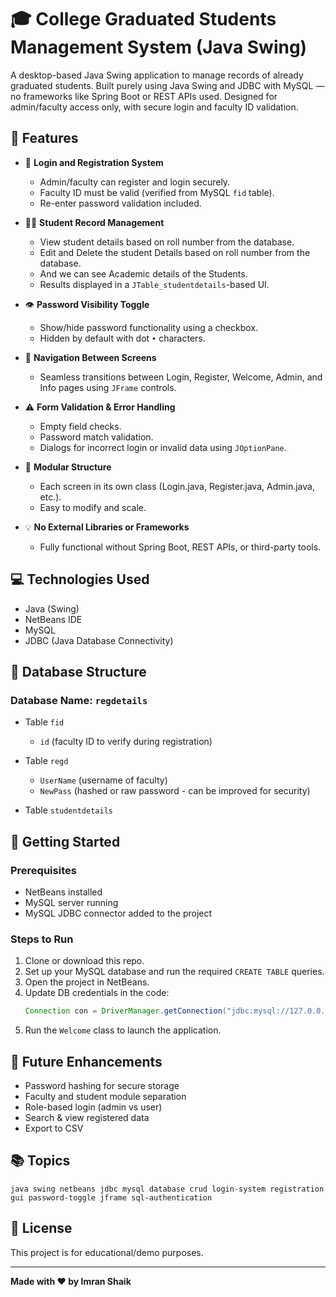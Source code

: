 # 🎓 College Graduated Students Management System (Java Swing)

A desktop-based Java Swing application to manage records of already graduated students. Built purely using Java Swing and JDBC with MySQL — no frameworks like Spring Boot or REST APIs used. Designed for admin/faculty access only, with secure login and faculty ID validation.

## 🎯 Features

- 🔐 **Login and Registration System**
  - Admin/faculty can register and login securely.
  - Faculty ID must be valid (verified from MySQL `fid` table).
  - Re-enter password validation included.

- 🧑‍🎓 **Student Record Management**
  - View student details based on roll number from the database.
  - Edit and Delete the student Details based on roll number from the database.
  - And we can see Academic details of the Students. 
  - Results displayed in a `JTable_studentdetails`-based UI.

- 👁️ **Password Visibility Toggle**
  - Show/hide password functionality using a checkbox.
  - Hidden by default with dot `•` characters.

- 🔄 **Navigation Between Screens**
  - Seamless transitions between Login, Register, Welcome, Admin, and Info pages using `JFrame` controls.

- ⚠️ **Form Validation & Error Handling**
  - Empty field checks.
  - Password match validation.
  - Dialogs for incorrect login or invalid data using `JOptionPane`.

- 🧩 **Modular Structure**
  - Each screen in its own class (Login.java, Register.java, Admin.java, etc.).
  - Easy to modify and scale.

- 💡 **No External Libraries or Frameworks**
  - Fully functional without Spring Boot, REST APIs, or third-party tools.


## 💻 Technologies Used

- Java (Swing)
- NetBeans IDE
- MySQL
- JDBC (Java Database Connectivity)

## 📂 Database Structure

### Database Name: `regdetails`

- Table `fid`  
  - `id` (faculty ID to verify during registration)

- Table `regd`  
  - `UserName` (username of faculty)
  - `NewPass` (hashed or raw password - can be improved for security)

- Table `studentdetails`

## 🚀 Getting Started

### Prerequisites

- NetBeans installed
- MySQL server running
- MySQL JDBC connector added to the project

### Steps to Run

1. Clone or download this repo.
2. Set up your MySQL database and run the required `CREATE TABLE` queries.
3. Open the project in NetBeans.
4. Update DB credentials in the code:
   ```java
   Connection con = DriverManager.getConnection("jdbc:mysql://127.0.0.1:3306/regdetails", "root", "your_password");
   ```
5. Run the `Welcome` class to launch the application.

## 📌 Future Enhancements

- Password hashing for secure storage  
- Faculty and student module separation  
- Role-based login (admin vs user)  
- Search & view registered data  
- Export to CSV

## 📚 Topics

```
java swing netbeans jdbc mysql database crud login-system registration gui password-toggle jframe sql-authentication
```

## 📃 License

This project is for educational/demo purposes.

---

**Made with ❤️ by Imran Shaik**
